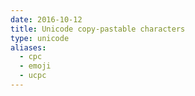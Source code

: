 ```yaml
---
date: 2016-10-12
title: Unicode copy-pastable characters
type: unicode
aliases:
  - cpc
  - emoji
  - ucpc
---
```


